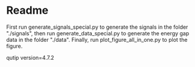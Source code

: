 # Readme

First run generate_signals_special.py to generate the signals in the folder "./signals", then run generate_data_special.py to generate the energy gap data in the folder "./data". Finally, run plot_figure_all_in_one.py to plot the figure.

qutip version=4.7.2
